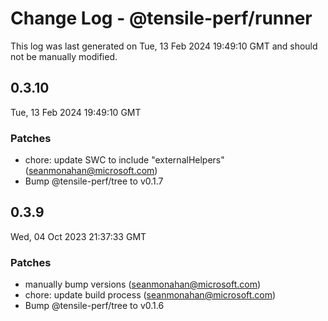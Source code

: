 # Change Log - @tensile-perf/runner

This log was last generated on Tue, 13 Feb 2024 19:49:10 GMT and should not be manually modified.

<!-- Start content -->

## 0.3.10

Tue, 13 Feb 2024 19:49:10 GMT

### Patches

- chore: update SWC to include "externalHelpers" (seanmonahan@microsoft.com)
- Bump @tensile-perf/tree to v0.1.7

## 0.3.9

Wed, 04 Oct 2023 21:37:33 GMT

### Patches

- manually bump versions (seanmonahan@microsoft.com)
- chore: update build process (seanmonahan@microsoft.com)
- Bump @tensile-perf/tree to v0.1.6
